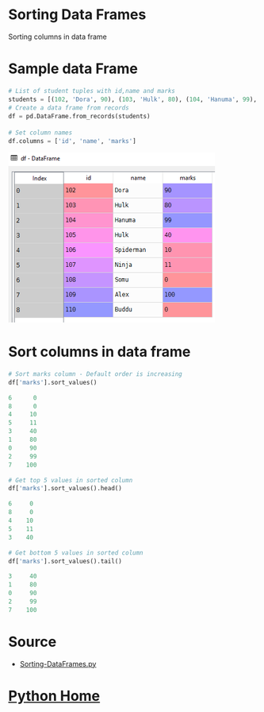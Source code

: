 # Sorting Data Frames
Sorting columns in data frame
# Sample data Frame
```Python
# List of student tuples with id,name and marks
students = [(102, 'Dora', 90), (103, 'Hulk', 80), (104, 'Hanuma', 99), (105, 'Hulk', 40)]
# Create a data frame from records
df = pd.DataFrame.from_records(students)

# Set column names
df.columns = ['id', 'name', 'marks']
```
![Sorting-DataFrames](Sorting-DataFrames.PNG)
# Sort columns in data frame
```Python
# Sort marks column - Default order is increasing
df['marks'].sort_values()
```
```Python
6      0
8      0
4     10
5     11
3     40
1     80
0     90
2     99
7    100
```
```Python
# Get top 5 values in sorted column
df['marks'].sort_values().head()
```
```Python
6     0
8     0
4    10
5    11
3    40
```
```Python
# Get bottom 5 values in sorted column
df['marks'].sort_values().tail()
```
```Python
3     40
1     80
0     90
2     99
7    100
```
# Source
- [Sorting-DataFrames.py](Sorting-DataFrames.py)

# [Python Home](index.html#Sorting-DataFrames)
